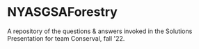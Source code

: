 # NYASGSAForestry
A repository of the questions &amp; answers invoked in the Solutions Presentation for team Conserval, fall '22.
